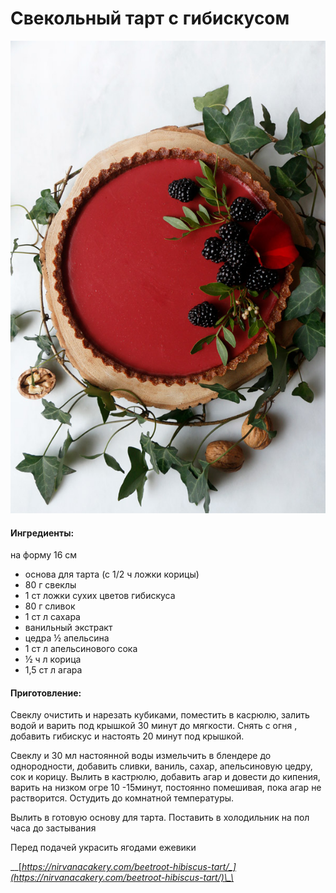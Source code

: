 # Свекольный тарт с гибискусом

![](../../pics/beetroot-hibiscus-tart-4.jpg)

#### Ингредиенты:

на форму 16 см

* основа для тарта \(с 1/2 ч ложки корицы\)
* 80 г свеклы
* 1 ст ложки сухих цветов гибискуса
* 80 г сливок
* 1 ст л сахара
* ванильный экстракт
* цедра ½ апельсина
* 1 ст л апельсинового сока
* ½ ч л корица
* 1,5 ст л агара

#### Приготовление:

Свеклу очистить и нарезать кубиками, поместить в касрюлю, залить водой и варить под крышкой 30 минут до мягкости. Снять с огня , добавить гибискус и настоять 20 минут под крышкой. 

Свеклу и 30 мл настоянной воды измельчить в блендере до однородности, добавить сливки, ваниль, сахар, апельсиновую цедру, сок и корицу. Вылить в кастрюлю, добавить агар и довести до кипения, варить на низком огре 10 -15минут, постоянно помешивая, пока агар не растворится. Остудить до комнатной температуры.

Вылить в готовую основу для тарта. Поставить в холодильник на пол часа до застывания

Перед подачей украсить ягодами ежевики

\_\_[_https://nirvanacakery.com/beetroot-hibiscus-tart/_](https://nirvanacakery.com/beetroot-hibiscus-tart/)\_\_

